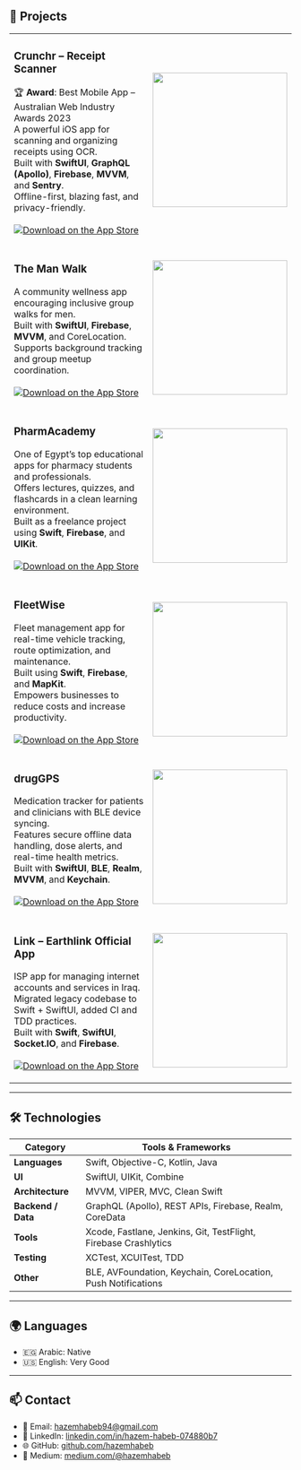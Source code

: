 ## 📱 Projects

<table>
  <tr>
    <td width="60%">
      
### Crunchr – Receipt Scanner  
🏆 **Award**: Best Mobile App – Australian Web Industry Awards 2023  
A powerful iOS app for scanning and organizing receipts using OCR.  
Built with **SwiftUI**, **GraphQL (Apollo)**, **Firebase**, **MVVM**, and **Sentry**.  
Offline-first, blazing fast, and privacy-friendly.  
<br>
[![Download on the App Store](https://developer.apple.com/assets/elements/badges/download-on-the-app-store.svg)](https://apps.apple.com/eg/app/crunchr-receipt-scanner/id1371850822)

</td>
    <td align="center">
      <img src="projects/crunchr.gif" width="240"/>
    </td>
  </tr>

  <tr>
    <td width="60%">
      
### The Man Walk  
A community wellness app encouraging inclusive group walks for men.  
Built with **SwiftUI**, **Firebase**, **MVVM**, and CoreLocation.  
Supports background tracking and group meetup coordination.  
<br>
[![Download on the App Store](https://developer.apple.com/assets/elements/badges/download-on-the-app-store.svg)](https://apps.apple.com/au/app/the-man-walk/id6478720710)

</td>
    <td align="center">
      <!-- Replace with actual GIF if available -->
      <img src="projects/the-man-walk.gif" width="240"/>
    </td>
  </tr>

  <tr>
    <td width="60%">
      
### PharmAcademy  
One of Egypt’s top educational apps for pharmacy students and professionals.  
Offers lectures, quizzes, and flashcards in a clean learning environment.  
Built as a freelance project using **Swift**, **Firebase**, and **UIKit**.  
<br>
[![Download on the App Store](https://developer.apple.com/assets/elements/badges/download-on-the-app-store.svg)](https://apps.apple.com/eg/app/pharmacademy/id1584663316)

</td>
    <td align="center">
      <!-- Replace with actual GIF if available -->
      <img src="projects/pharmacademy.gif" width="240"/>
    </td>
  </tr>

  <tr>
    <td width="60%">
      
### FleetWise  
Fleet management app for real-time vehicle tracking, route optimization, and maintenance.  
Built using **Swift**, **Firebase**, and **MapKit**.  
Empowers businesses to reduce costs and increase productivity.  
<br>
[![Download on the App Store](https://developer.apple.com/assets/elements/badges/download-on-the-app-store.svg)](https://apps.apple.com/eg/app/fleetwise/id1589800910)

</td>
    <td align="center">
      <!-- Replace with actual GIF if available -->
      <img src="projects/fleetwise.gif" width="240"/>
    </td>
  </tr>

  <tr>
    <td width="60%">
      
### drugGPS  
Medication tracker for patients and clinicians with BLE device syncing.  
Features secure offline data handling, dose alerts, and real-time health metrics.  
Built with **SwiftUI**, **BLE**, **Realm**, **MVVM**, and **Keychain**.  
<br>
[![Download on the App Store](https://developer.apple.com/assets/elements/badges/download-on-the-app-store.svg)](https://apps.apple.com/eg/app/id6467857173)

</td>
    <td align="center">
      <!-- Replace with actual GIF if available -->
      <img src="projects/druggps.gif" width="240"/>
    </td>
  </tr>

  <tr>
    <td width="60%">
      
### Link – Earthlink Official App  
ISP app for managing internet accounts and services in Iraq.  
Migrated legacy codebase to Swift + SwiftUI, added CI and TDD practices.  
Built with **Swift**, **SwiftUI**, **Socket.IO**, and **Firebase**.  
<br>
[![Download on the App Store](https://developer.apple.com/assets/elements/badges/download-on-the-app-store.svg)](https://apps.apple.com/eg/app/id6467857173)

</td>
    <td align="center">
      <!-- Replace with actual GIF if available -->
      <img src="projects/link.gif" width="240"/>
    </td>
  </tr>
</table>

---

## 🛠 Technologies

| Category         | Tools & Frameworks                                                                 |
|------------------|-------------------------------------------------------------------------------------|
| **Languages**     | Swift, Objective-C, Kotlin, Java                                                   |
| **UI**            | SwiftUI, UIKit, Combine                                                            |
| **Architecture**  | MVVM, VIPER, MVC, Clean Swift                                                      |
| **Backend / Data**| GraphQL (Apollo), REST APIs, Firebase, Realm, CoreData                            |
| **Tools**         | Xcode, Fastlane, Jenkins, Git, TestFlight, Firebase Crashlytics                   |
| **Testing**       | XCTest, XCUITest, TDD                                                              |
| **Other**         | BLE, AVFoundation, Keychain, CoreLocation, Push Notifications                     |

---

## 🌍 Languages

- 🇪🇬 Arabic: Native  
- 🇺🇸 English: Very Good  

---

## 📫 Contact

- 📧 Email: [hazemhabeb94@gmail.com](mailto:hazemhabeb94@gmail.com)  
- 💼 LinkedIn: [linkedin.com/in/hazem-habeb-074880b7](https://linkedin.com/in/hazem-habeb-074880b7)  
- 🌐 GitHub: [github.com/hazemhabeb](https://github.com/hazemhabeb)  
- 📝 Medium: [medium.com/@hazemhabeb](https://medium.com/@hazemhabeb)

